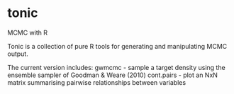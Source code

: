 # tonic
MCMC with R

Tonic is a collection of pure R tools for generating and manipulating MCMC output. 

The current version includes:
 gwmcmc     - sample a target density using the ensemble sampler of Goodman & Weare (2010)
 cont.pairs - plot an NxN matrix summarising pairwise relationships between variables

